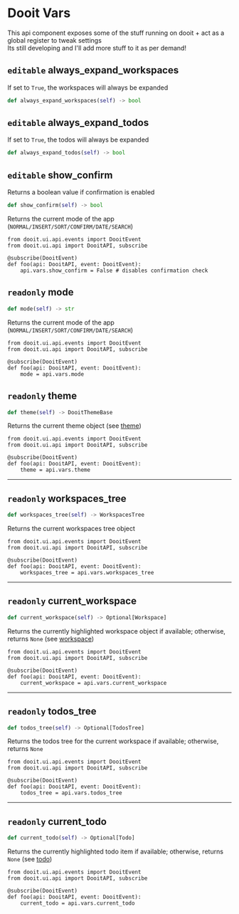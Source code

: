<style>
h2 code {
    color: var(--vp-c-brand-1);
}
</style>

# Dooit Vars

This api component exposes some of the stuff running on dooit + act as a global register to tweak settings \
Its still developing and I'll add more stuff to it as per demand!

## `editable` always_expand_workspaces

If set to `True`, the workspaces will always be expanded

```py
def always_expand_workspaces(self) -> bool
```

## `editable` always_expand_todos

If set to `True`, the todos will always be expanded

```py
def always_expand_todos(self) -> bool
```


## `editable` show_confirm

Returns a boolean value if confirmation is enabled

```py
def show_confirm(self) -> bool
```

Returns the current mode of the app (`NORMAL/INSERT/SORT/CONFIRM/DATE/SEARCH`)

```py{6}
from dooit.ui.api.events import DooitEvent
from dooit.ui.api import DooitAPI, subscribe

@subscribe(DooitEvent)
def foo(api: DooitAPI, event: DooitEvent):
    api.vars.show_confirm = False # disables confirmation check
```

## `readonly` mode

```py
def mode(self) -> str
```

Returns the current mode of the app (`NORMAL/INSERT/SORT/CONFIRM/DATE/SEARCH`)

```py{6}
from dooit.ui.api.events import DooitEvent
from dooit.ui.api import DooitAPI, subscribe

@subscribe(DooitEvent)
def foo(api: DooitAPI, event: DooitEvent):
    mode = api.vars.mode
```
## `readonly` theme

```py
def theme(self) -> DooitThemeBase
```

Returns the current theme object (see [theme](../configuration/theme.md))

```py{6}
from dooit.ui.api.events import DooitEvent
from dooit.ui.api import DooitAPI, subscribe

@subscribe(DooitEvent)
def foo(api: DooitAPI, event: DooitEvent):
    theme = api.vars.theme
```

---

## `readonly` workspaces_tree

```py
def workspaces_tree(self) -> WorkspacesTree
```

Returns the current workspaces tree object

```py{6}
from dooit.ui.api.events import DooitEvent
from dooit.ui.api import DooitAPI, subscribe

@subscribe(DooitEvent)
def foo(api: DooitAPI, event: DooitEvent):
    workspaces_tree = api.vars.workspaces_tree
```

---

## `readonly` current_workspace

```py
def current_workspace(self) -> Optional[Workspace]
```

Returns the currently highlighted workspace object if available; otherwise, returns `None` (see [workspace](../backend/workspace.md))

```py{6}
from dooit.ui.api.events import DooitEvent
from dooit.ui.api import DooitAPI, subscribe

@subscribe(DooitEvent)
def foo(api: DooitAPI, event: DooitEvent):
    current_workspace = api.vars.current_workspace
```

---

## `readonly` todos_tree

```py
def todos_tree(self) -> Optional[TodosTree]
```

Returns the todos tree for the current workspace if available; otherwise, returns `None`

```py{6}
from dooit.ui.api.events import DooitEvent
from dooit.ui.api import DooitAPI, subscribe

@subscribe(DooitEvent)
def foo(api: DooitAPI, event: DooitEvent):
    todos_tree = api.vars.todos_tree
```

---

## `readonly` current_todo

```py
def current_todo(self) -> Optional[Todo]
```

Returns the currently highlighted todo item if available; otherwise, returns `None` (see [todo](../backend/todo.md))

```py{6}
from dooit.ui.api.events import DooitEvent
from dooit.ui.api import DooitAPI, subscribe

@subscribe(DooitEvent)
def foo(api: DooitAPI, event: DooitEvent):
    current_todo = api.vars.current_todo
```
